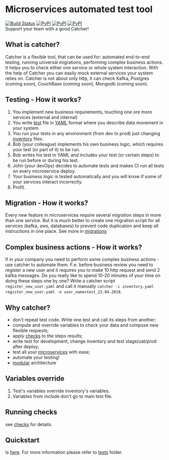 # Microservices automated test tool
[![Build Status](https://travis-ci.org/comtihon/catcher.svg?branch=master)](https://travis-ci.org/comtihon/catcher)
[![PyPI](https://img.shields.io/pypi/v/catcher.svg)](https://pypi.python.org/pypi/catcher)
[![PyPI](https://img.shields.io/pypi/pyversions/catcher.svg)](https://pypi.python.org/pypi/catcher)
[![PyPI](https://img.shields.io/pypi/wheel/catcher.svg)](https://pypi.python.org/pypi/catcher)  
Support your team with a good Catcher!  
## What is catcher?
Catcher is a flexible tool, that can be used for: automated end-to-end testing, running universal migrations, 
performing complex business actions.  
It helps you to check either one service or whole system interaction.
With the help of Catcher you can easily mock external services your system relies on. Catcher is not about only http, it
can check Kafka, Postgres (coming soon), CouchBase (coming soon), Mongodb (coming soon).

## Testing - How it works?
1. You implement new business requirements, touching one ore more services (external and internal)
2. You write [test](doc/tests.md) file in [YAML](https://de.wikipedia.org/wiki/YAML) format where you describe data movement in your system
3. You run your tests in any environment (from dev to prod) just changing [inventory](doc/inventory.md) files.
4. Bob (your colleague) implements his own business logic, which requires your test (or part of it) to be run.
5. Bob writes his test in YAML and includes your test (or certain steps) to be run before or during his test.
6. John (your devOps) decides to automate tests and makes CI run all tests on every microservice deploy.
7. Your business logic is tested automatically and you will know if some of your services interact incorrectly.
8. Profit. 
## Migration - How it works?
Every new feature in microservices require several migration steps in more than one service. But it is much better to
create one migration script for all services (kafka, aws, databases) to prevent code duplication and keep all instructions
in one place. See more in [migrations](doc/migrations.md)
## Complex business actions - How it works?
If in your company you need to perform some complex business actions - use catcher to automate them. F.e. before business 
review you need to register a new user and it requires you to make 10 http request and send 2 kafka messages. Do you really
like to spend 10-20 minutes of your time on doing these steps one by one? Write a catcher script `register_new_user.yaml`
and call it manually `catcher -i inventory.yaml register_new_user.yaml -e user_name=test_22.04.2018`.

## Why catcher?
* don't repeat test code. Write one test and call its steps from another;
* compute and override variables to check your data and compose new flexible requests;
* apply [checks](doc/checks.md) to the steps results;
* write test for development, change inventory and test stage/uat/prod after deploy;
* test all your [microservices](doc/microservices.md) with ease;
* automate your testing!
* [modular](doc/modules.md) architecture

## Variables override
1. Test's variables override inventory's variables.
2. Variables from include don't go to main test file.

## Running checks
see [checks](doc/checks.md) for details.

## Quickstart
Is [here](doc/tests.md). For more information please refer to [tests](test) folder.